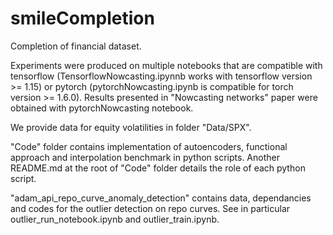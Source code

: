 # smileCompletion
Completion of financial dataset.

Experiments were produced on multiple notebooks that are compatible with tensorflow (TensorflowNowcasting.ipynnb works with tensorflow version >= 1.15) or pytorch (pytorchNowcasting.ipynb is compatible for torch version >= 1.6.0).
Results presented in "Nowcasting networks" paper were obtained with pytorchNowcasting notebook.

We provide data for equity volatilities in folder "Data/SPX".

"Code" folder contains implementation of autoencoders, functional approach and interpolation benchmark in python scripts.
Another README.md at the root of "Code" folder details the role of each python script.

"adam_api_repo_curve_anomaly_detection" contains data, dependancies and codes for the outlier detection on repo curves.
See in particular outlier_run_notebook.ipynb and outlier_train.ipynb.




